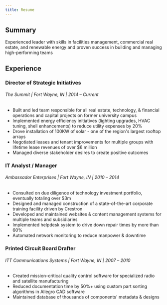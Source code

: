 ```yaml
---
title: Resume
---
```


## Summary
Experienced leader with skills in facilities management, commercial real estate, and renewable energy and proven success in building and managing high-performing teams

## Experience
### Director of Strategic Initiatives
###### The Summit | Fort Wayne, IN | 2014 – Current
* Built and led team responsible for all real estate, technology, & financial operations and capital projects on former university campus
* Implemented energy efficiency initiatives (lighting upgrades, HVAC tuning, shell enhancements) to reduce utility expenses by 20%
* Drove installation of 100KW of solar - one of the region's largest rooftop arrays
* Negotiated leases and tenant improvements for multiple groups with lifetime lease revenues of over $6 million
* Managed diverse stakeholder desires to create positive outcomes

### IT Analyst / Manager
###### Ambassador Enterprises | Fort Wayne, IN | 2010 – 2014
* Consulted on due diligence of technology investment portfolio, eventually totaling over $3m
* Designed and managed construction of a state-of-the-art corporate training facility driven by Crestron
* Developed and maintained websites & content management systems for multiple teams and subsidiaries
* Implemented helpdesk system to drive down repair times by more than 60%
* Automated network monitoring to reduce manpower & downtime

### Printed Circuit Board Drafter
###### ITT Communications Systems | Fort Wayne, IN | 2007 – 2010
* Created mission-critical quality control software for specialized radio and satellite manufacturing
* Reduced documentation time by 50%+ using custom part sorting algorithms in Allegro CAD software
* Maintained database of thousands of components' metadata & designs